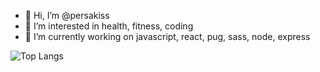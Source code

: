 - 👋 Hi, I’m @persakiss
- 👀 I’m interested in health, fitness, coding
- 🌱 I’m currently working on javascript, react, pug, sass, node, express

<!---
persakiss/persakiss is a ✨ special ✨ repository because its `README.md` (this file) appears on your GitHub profile.
You can click the Preview link to take a look at your changes.
--->


![Top Langs](https://github-readme-stats.vercel.app/api/top-langs/?username=persakiss) <!-- please update -->
